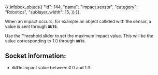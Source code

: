 {{ infobox_object({
	"id": 144,
	"name": "Impact sensor",
	"category": "Robotics",
	"sublayer_width": 15,
}) }}

When an impact occurs, for example an object collided with the sensor, a value is sent through **`OUT0`**.

Use the Threshold slider to set the maximum impact value. This will be the value corresponding to 1.0 through **`OUT0`**.

## Socket information:
- **`OUT0`**: Impact value between 0.0 and 1.0
